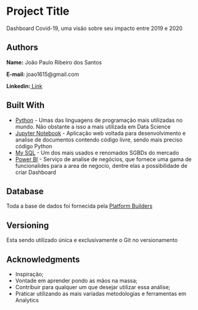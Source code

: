 <h1> Project Title</h1>
<p>Dashboard Covid-19, uma visão sobre seu impacto entre 2019 e 2020</p>

<h2> Authors</h2>
<p><b>Name:</b> João Paulo Ribeiro dos Santos</p>
<p><b>E-mail:</b> joao1615@gmail.com</p>
<p><b>Linkedin:</b><a href = 'https://www.linkedin.com/in/joão-paulo-ribeiro-dos-santos-7716499b'> Link</a></p>

<h2>Built With</h2>
<ul>
	<li><a href = "https://www.python.org/">Python</a> - Umas das linguagens de programação mais utilizadas no mundo. Não obstante a isso a mais utilizada em Data Science</li>
	<li><a href = "https://jupyter.org/">Jupyter Notebook</a> - Aplicação web voltada para desenvolvimento e analise de documentos contendo código livre, sendo mais preciso código Python</li>
	<li><a href = "https://www.mysql.com/">My SQL</a> - Um dos mais usados e renomados SGBDs do mercado</li>
	<li><a href = "https://powerbi.microsoft.com/pt-br/">Power BI</a> - Serviço de analise de negócios, que fornece uma gama de funcionalides para a area de negocio, dentre elas a possibilidade de criar Dashboard</li>
</ul>

<h2>Database</h2>
<p>Toda a base de dados foi fornecida pela <a href = "https://platformbuilders.io/">Platform Builders</a></p>

<h2>Versioning</h2>
<p>Esta sendo utilizado única e exclusivamente o Git no versionamento</p>


<h2>Acknowledgments</h2>
<ul>
	<li>Inspiração;</li>
	<li>Vontade em aprender pondo as mãos na massa;</li>
	<li>Contribuir para qualquer um que desejar utilizar essa análise;</li>
	<li>Praticar utilizando as mais variadas metodologias e ferramentas em Analytics</li>
</ul>

